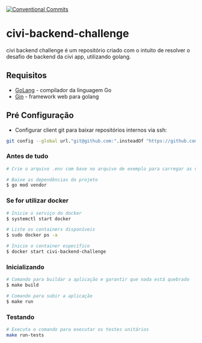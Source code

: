 [![Conventional Commits](https://img.shields.io/badge/Conventional%20Commits-1.0.0-yellow.svg)](https://conventionalcommits.org)

# civi-backend-challenge
civi backend challenge é um repositório criado com o intuito de resolver o desafio de backend da civi app, utilizando golang.

## Requisitos

* [GoLang](https://golang.org/) - compilador da linguagem Go
* [Gin](https://github.com/gin-gonic/gin) - framework web para golang

## Pré Configuração

* Configurar client git para baixar repositórios internos via ssh:

```bash 
git config --global url."git@github.com:".insteadOf "https://github.com/"
```

### Antes de tudo

``` bash
# Crie o arquivo .env com base no arquivo de exemplo para carregar as variaveis de ambiente

# Baixe as dependências do projeto
$ go mod vendor
```

### Se for utilizar docker
``` bash
# Inicie o serviço do docker
$ systemctl start docker

# Liste os containers disponíveis
$ sudo docker ps -a

# Inicie o container específico
$ docker start civi-backend-challenge
```

### Inicializando
``` bash
# Comando para buildar a aplicação e garantir que nada está quebrado
$ make build

# Comando para subir a aplicação
$ make run
```

### Testando
```bash
# Executa o comando para executar os testes unitários
make run-tests
```